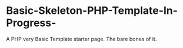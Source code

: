 # Basic-Skeleton-PHP-Template-In-Progress-
A PHP very Basic Template starter page. The bare bones of it.
